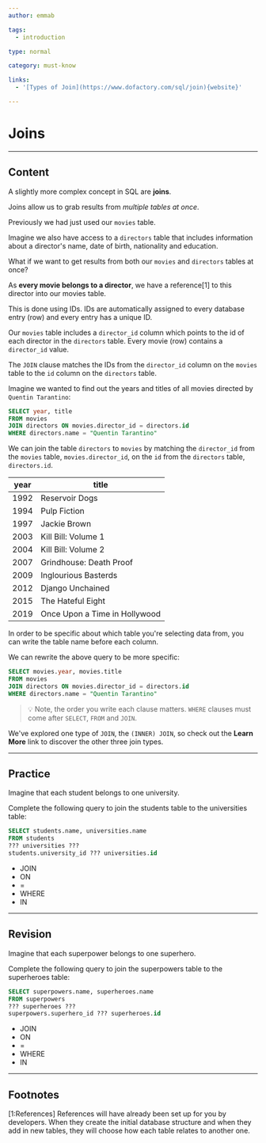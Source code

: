 ```yaml
---
author: emmab

tags:
  - introduction

type: normal

category: must-know

links:
  - '[Types of Join](https://www.dofactory.com/sql/join){website}'

---
```

# Joins

---
## Content

A slightly more complex concept in SQL are **joins**.

Joins allow us to grab results from *multiple tables at once*.

Previously we had just used our `movies` table. 

Imagine we also have access to a `directors` table that includes information about a director's name, date of birth, nationality and education.
 
What if we want to get results from both our `movies` and `directors` tables at once?

As **every movie belongs to a director**, we have a reference[1] to this director into our movies table. 

This is done using IDs. IDs are automatically assigned to every database entry (row) and every entry has a unique ID.

Our `movies` table includes a `director_id` column which points to the id of each director in the `directors` table. Every movie (row) contains a `director_id` value.

The `JOIN` clause matches the IDs from the `director_id` column on the `movies` table to the `id` column on the `directors` table.

Imagine we wanted to find out the years and titles of all movies directed by `Quentin Tarantino`:

```sql
SELECT year, title
FROM movies
JOIN directors ON movies.director_id = directors.id
WHERE directors.name = "Quentin Tarantino"
```

We can join the table `directors` to `movies` by matching the `director_id` from the `movies` table, `movies.director_id`, on the `id` from the `directors` table, `directors.id`.

| year | title                         |
|------|-------------------------------|
| 1992 | Reservoir Dogs                |
| 1994 | Pulp Fiction                  |
| 1997 | Jackie Brown                  |
| 2003 | Kill Bill: Volume 1           |
| 2004 | Kill Bill: Volume 2           |
| 2007 | Grindhouse: Death Proof       |
| 2009 | Inglourious Basterds          |
| 2012 | Django Unchained              |
| 2015 | The Hateful Eight             |
| 2019 | Once Upon a Time in Hollywood |

In order to be specific about which table you're selecting data from, you can write the table name before each column. 

We can rewrite the above query to be more specific:

```sql
SELECT movies.year, movies.title
FROM movies
JOIN directors ON movies.director_id = directors.id
WHERE directors.name = "Quentin Tarantino"
```

> 💡 Note, the order you write each clause matters. `WHERE` clauses must come after `SELECT`, `FROM` and `JOIN`.

We've explored one type of `JOIN`, the `(INNER) JOIN`, so check out the **Learn More** link to discover the other three join types.

---
## Practice

Imagine that each student belongs to one university.

Complete the following query to join the students table to the universities table:

```sql
SELECT students.name, universities.name
FROM students
??? universities ???
students.university_id ??? universities.id
```
- JOIN
- ON
- =
- WHERE
- IN

---
## Revision

Imagine that each superpower belongs to one superhero.

Complete the following query to join the superpowers table to the superheroes table:

```sql
SELECT superpowers.name, superheroes.name
FROM superpowers
??? superheroes ???
superpowers.superhero_id ??? superheroes.id
```
- JOIN
- ON
- =
- WHERE
- IN


---
## Footnotes

[1:References]
References will have already been set up for you by developers. When they create the initial database structure and when they add in new tables, they will choose how each table relates to another one.
 
